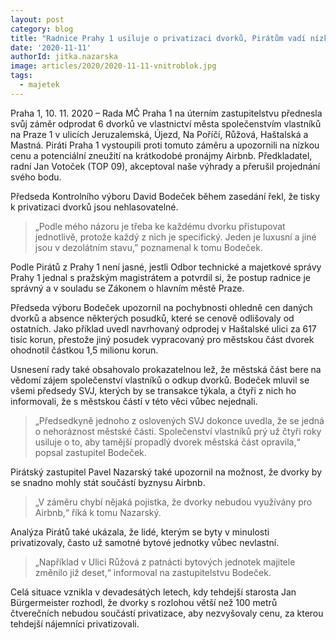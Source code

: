 ```yaml
---
layout: post
category: blog
title: "Radnice Prahy 1 usiluje o privatizaci dvorků, Pirátům vadí nízká cena i riziko zneužití na krátkodobé pronájmy"
date: '2020-11-11'
authorId: jitka.nazarska 
image: articles/2020/2020-11-11-vnitroblok.jpg
tags:
  - majetek
---
```


Praha 1, 10. 11. 2020 – Rada MČ Praha 1 na úterním zastupitelstvu přednesla svůj záměr odprodat 6 dvorků ve vlastnictví města společenstvím vlastníků na Praze 1 v ulicích Jeruzalemská, Újezd, Na Poříčí, Růžová, Haštalská a Mastná. Piráti Praha 1 vystoupili proti tomuto záměru a upozornili na nízkou cenu a potenciální zneužití na krátkodobé pronájmy Airbnb. Předkladatel, radní Jan Votoček (TOP 09), akceptoval naše výhrady a přerušil projednání svého bodu.

Předseda Kontrolního výboru David Bodeček během zasedání řekl, že tisky k privatizaci dvorků jsou nehlasovatelné. 

> „Podle mého názoru je třeba ke každému dvorku přistupovat jednotlivě, protože každý z nich je specifický. Jeden je luxusní a jiné jsou v dezolátním stavu,” poznamenal k tomu Bodeček.

Podle Pirátů z Prahy 1 není jasné, jestli Odbor technické a majetkové správy Prahy 1 jednal s pražským magistrátem a potvrdil si, že postup radnice je správný a v souladu se Zákonem o hlavním městě Praze.

Předseda výboru Bodeček upozornil na pochybnosti ohledně cen daných dvorků a absence některých posudků, které se cenově odlišovaly od ostatních. Jako příklad uvedl navrhovaný odprodej v Haštalské ulici za 617 tisíc korun, přestože jiný posudek vypracovaný pro městskou část dvorek ohodnotil částkou 1,5 milionu korun.

Usnesení rady také obsahovalo prokazatelnou lež, že městská část bere na vědomí zájem společenství vlastníků o odkup dvorků. Bodeček mluvil se všemi předsedy SVJ, kterých by se transakce týkala, a čtyři z nich ho informovali, že s městskou částí v této věci vůbec nejednali.

> „Předsedkyně jednoho z oslovených SVJ dokonce uvedla, že se jedná o nehoráznost městské části. Společenství vlastníků prý už čtyři roky usiluje o to, aby tamější propadlý dvorek městská část opravila,“ popsal zastupitel Bodeček.

Pirátský zastupitel Pavel Nazarský také upozornil na možnost, že dvorky by se snadno mohly stát součástí byznysu Airbnb. 

> „V záměru chybí nějaká pojistka, že dvorky nebudou využívány pro Airbnb,“ říká k tomu Nazarský.

Analýza Pirátů také ukázala, že lidé, kterým se byty v minulosti privatizovaly, často už samotné bytové jednotky vůbec nevlastní. 

> „Například v Ulici Růžová z patnácti bytových jednotek majitele změnilo již deset,“ informoval na zastupitelstvu Bodeček.

Celá situace vznikla v devadesátých letech, kdy tehdejší starosta Jan Bürgermeister rozhodl, že dvorky s rozlohou větší než 100 metrů čtverečních nebudou součástí privatizace, aby nezvyšovaly cenu, za kterou tehdejší nájemníci privatizovali.
